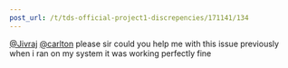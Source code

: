 ```yaml
---
post_url: /t/tds-official-project1-discrepencies/171141/134
---
```

[@Jivraj](/u/jivraj) [@carlton](/u/carlton) please sir could you help me with this issue previously when i ran on my system it was working perfectly fine
